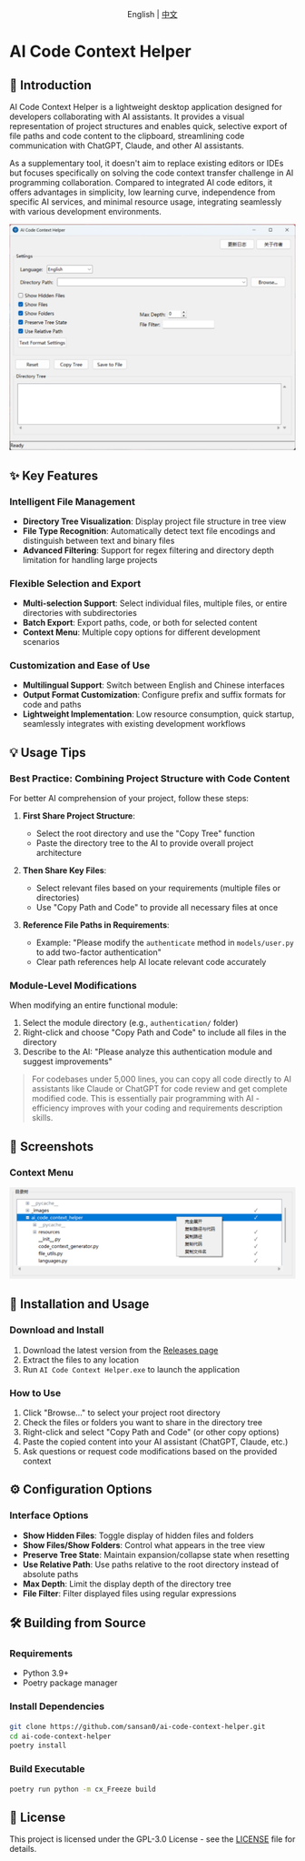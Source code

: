 <p align="center">English | <a href="README_zh.md">中文</a><p>

# AI Code Context Helper

## 📝 Introduction

AI Code Context Helper is a lightweight desktop application designed for developers collaborating with AI assistants. It provides a visual representation of project structures and enables quick, selective export of file paths and code content to the clipboard, streamlining code communication with ChatGPT, Claude, and other AI assistants.

As a supplementary tool, it doesn't aim to replace existing editors or IDEs but focuses specifically on solving the code context transfer challenge in AI programming collaboration. Compared to integrated AI code editors, it offers advantages in simplicity, low learning curve, independence from specific AI services, and minimal resource usage, integrating seamlessly with various development environments.

![Application Overview](./_images/app_overview.png)

<!-- 👆 Main interface screenshot -->

## ✨ Key Features

### Intelligent File Management
- **Directory Tree Visualization**: Display project file structure in tree view
- **File Type Recognition**: Automatically detect text file encodings and distinguish between text and binary files
- **Advanced Filtering**: Support for regex filtering and directory depth limitation for handling large projects

### Flexible Selection and Export
- **Multi-selection Support**: Select individual files, multiple files, or entire directories with subdirectories
- **Batch Export**: Export paths, code, or both for selected content
- **Context Menu**: Multiple copy options for different development scenarios

### Customization and Ease of Use
- **Multilingual Support**: Switch between English and Chinese interfaces
- **Output Format Customization**: Configure prefix and suffix formats for code and paths
- **Lightweight Implementation**: Low resource consumption, quick startup, seamlessly integrates with existing development workflows

## 💡 Usage Tips

### Best Practice: Combining Project Structure with Code Content

For better AI comprehension of your project, follow these steps:

1. **First Share Project Structure**:
   - Select the root directory and use the "Copy Tree" function
   - Paste the directory tree to the AI to provide overall project architecture

2. **Then Share Key Files**:
   - Select relevant files based on your requirements (multiple files or directories)
   - Use "Copy Path and Code" to provide all necessary files at once

3. **Reference File Paths in Requirements**:
   - Example: "Please modify the `authenticate` method in `models/user.py` to add two-factor authentication"
   - Clear path references help AI locate relevant code accurately

### Module-Level Modifications

When modifying an entire functional module:

1. Select the module directory (e.g., `authentication/` folder)
2. Right-click and choose "Copy Path and Code" to include all files in the directory
3. Describe to the AI: "Please analyze this authentication module and suggest improvements"

> For codebases under 5,000 lines, you can copy all code directly to AI assistants like Claude or ChatGPT for code review and get complete modified code. This is essentially pair programming with AI - efficiency improves with your coding and requirements description skills.

## 📸 Screenshots

### Context Menu

![Right-click Menu](./_images/context_menu.png)

<!-- 👆 Right-click menu screenshot -->

## 🔧 Installation and Usage

### Download and Install

1. Download the latest version from the [Releases page](https://github.com/sansan0/ai-code-context-helper/releases)
2. Extract the files to any location
3. Run `AI Code Context Helper.exe` to launch the application

### How to Use

1. Click "Browse..." to select your project root directory
2. Check the files or folders you want to share in the directory tree
3. Right-click and select "Copy Path and Code" (or other copy options)
4. Paste the copied content into your AI assistant (ChatGPT, Claude, etc.)
5. Ask questions or request code modifications based on the provided context

## ⚙️ Configuration Options

### Interface Options

- **Show Hidden Files**: Toggle display of hidden files and folders
- **Show Files/Show Folders**: Control what appears in the tree view
- **Preserve Tree State**: Maintain expansion/collapse state when resetting
- **Use Relative Path**: Use paths relative to the root directory instead of absolute paths
- **Max Depth**: Limit the display depth of the directory tree
- **File Filter**: Filter displayed files using regular expressions

## 🛠️ Building from Source

### Requirements

- Python 3.9+
- Poetry package manager

### Install Dependencies

```bash
git clone https://github.com/sansan0/ai-code-context-helper.git
cd ai-code-context-helper
poetry install
```

### Build Executable

```bash
poetry run python -m cx_Freeze build
```

## 📄 License

This project is licensed under the GPL-3.0 License - see the [LICENSE](LICENSE) file for details.